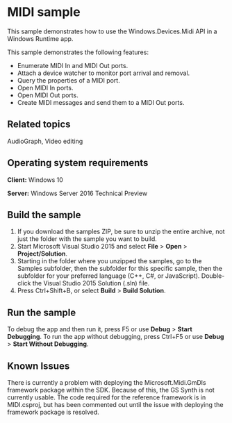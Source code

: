 <!---
  category: AudioVideoAndCamera
  samplefwlink: http://go.microsoft.com/fwlink/p/?LinkId=620571
--->

# MIDI sample

This sample demonstrates how to use the Windows.Devices.Midi API in a Windows Runtime app.

This sample demonstrates the following features:
-   Enumerate MIDI In and MIDI Out ports.
-   Attach a device watcher to monitor port arrival and removal.
-   Query the properties of a MIDI port.
-   Open MIDI In ports.
-   Open MIDI Out ports.
-   Create MIDI messages and send them to a MIDI Out ports.

## Related topics

AudioGraph, Video editing

## Operating system requirements

**Client:** Windows 10

**Server:** Windows Server 2016 Technical Preview

## Build the sample

1. If you download the samples ZIP, be sure to unzip the entire archive, not just the folder with the sample you want to build. 
2. Start Microsoft Visual Studio 2015 and select **File** \> **Open** \> **Project/Solution**.
3. Starting in the folder where you unzipped the samples, go to the Samples subfolder, then the subfolder for this specific sample, then the subfolder for your preferred language (C++, C#, or JavaScript). Double-click the Visual Studio 2015 Solution (.sln) file.
4. Press Ctrl+Shift+B, or select **Build** \> **Build Solution**.

## Run the sample

To debug the app and then run it, press F5 or use **Debug** \> **Start Debugging**. To run the app without debugging, press Ctrl+F5 or use **Debug** \> **Start Without Debugging**.

## Known Issues

There is currently a problem with deploying the Microsoft.Midi.GmDls framework package within the SDK. Because of this, the GS Synth is not currently usable. The code required for the reference framework is in MIDI.csproj, but has been commented out until the issue with deploying the framework package is resolved.